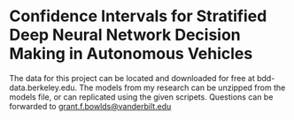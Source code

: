 # Confidence Intervals for Stratified Deep Neural Network Decision Making in Autonomous Vehicles
The data for this project can be located and downloaded for free at bdd-data.berkeley.edu. The models from my research can be unzipped from the models file, or can replicated using the given scripets. Questions can be forwarded to grant.f.bowlds@vanderbilt.edu
